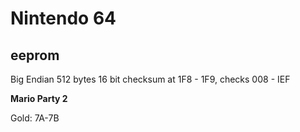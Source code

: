 # Nintendo 64
## eeprom
Big Endian
512 bytes
16 bit checksum at 1F8 - 1F9, checks 008 - IEF

**Mario Party 2**

Gold: 7A-7B
